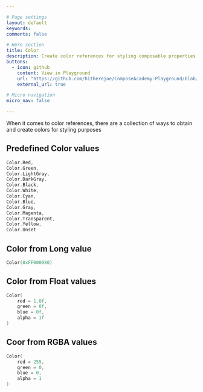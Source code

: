 ```yaml
---

# Page settings
layout: default
keywords:
comments: false

# Hero section
title: Color
description: Create color references for styling composable properties
buttons:
  - icon: github
    content: View in Playground
    url: "https://github.com/hitherejoe/ComposeAcademy-Playground/blob/master/app/src/main/java/co/joebirch/composeplayground/graphics/color.kt"
    external_url: true

# Micro navigation
micro_nav: false

---
```


When it comes to color references, there are a collection of ways to obtain and create colors for styling purposes

## Predefined Color values

```kotlin
Color.Red,
Color.Green,
Color.LightGray,
Color.DarkGray,
Color.Black,
Color.White,
Color.Cyan,
Color.Blue,
Color.Gray,
Color.Magenta,
Color.Transparent,
Color.Yellow,
Color.Unset
```

## Color from Long value
    
```kotlin
Color(0xFF000080)
```

## Color from Float values

```kotlin
Color(
    red = 1.0f,
    green = 0f,
    blue = 0f,
    alpha = 1f
)
```

## Coor from RGBA values

```kotlin
Color(
    red = 255,
    green = 0,
    blue = 0,
    alpha = 1
)
```
